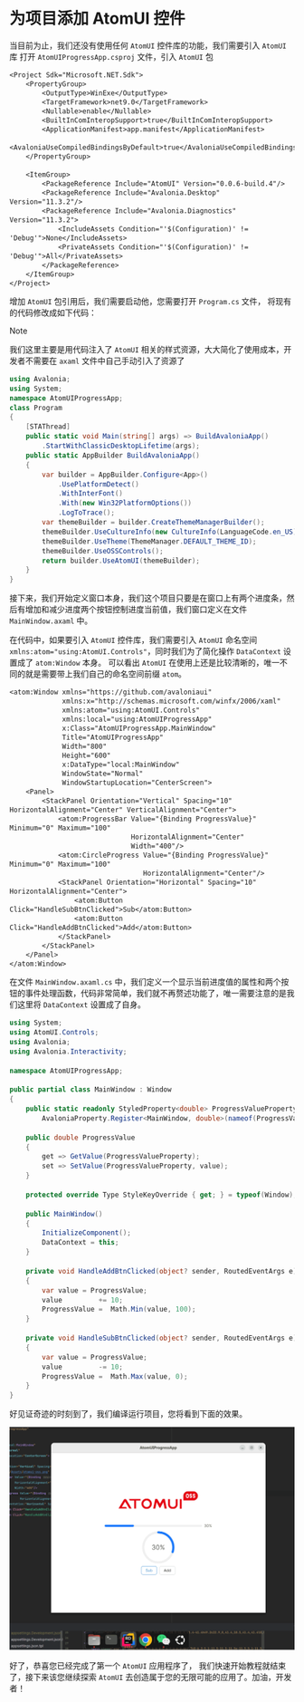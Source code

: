 # 为项目添加 AtomUI 控件

当目前为止，我们还没有使用任何 `AtomUI` 控件库的功能，我们需要引入 `AtomUI` 库
打开 `AtomUIProgressApp.csproj` 文件，引入 `AtomUI` 包

```xaml
<Project Sdk="Microsoft.NET.Sdk">
    <PropertyGroup>
        <OutputType>WinExe</OutputType>
        <TargetFramework>net9.0</TargetFramework>
        <Nullable>enable</Nullable>
        <BuiltInComInteropSupport>true</BuiltInComInteropSupport>
        <ApplicationManifest>app.manifest</ApplicationManifest>
        <AvaloniaUseCompiledBindingsByDefault>true</AvaloniaUseCompiledBindingsByDefault>
    </PropertyGroup>

    <ItemGroup>
        <PackageReference Include="AtomUI" Version="0.0.6-build.4"/>
        <PackageReference Include="Avalonia.Desktop" Version="11.3.2"/>
        <PackageReference Include="Avalonia.Diagnostics" Version="11.3.2">
            <IncludeAssets Condition="'$(Configuration)' != 'Debug'">None</IncludeAssets>
            <PrivateAssets Condition="'$(Configuration)' != 'Debug'">All</PrivateAssets>
        </PackageReference>
    </ItemGroup>
</Project>
```
增加 `AtomUI` 包引用后，我们需要启动他，您需要打开 `Program.cs` 文件， 将现有的代码修改成如下代码：

> [!NOTE]
> 我们这里主要是用代码注入了 `AtomUI` 相关的样式资源，大大简化了使用成本，开发者不需要在 `axaml` 文件中自己手动引入了资源了

```csharp
using Avalonia;
using System;
namespace AtomUIProgressApp;
class Program
{
    [STAThread]
    public static void Main(string[] args) => BuildAvaloniaApp()
        .StartWithClassicDesktopLifetime(args);
    public static AppBuilder BuildAvaloniaApp()
    {
        var builder = AppBuilder.Configure<App>()
            .UsePlatformDetect()
            .WithInterFont()
            .With(new Win32PlatformOptions())
            .LogToTrace();
        var themeBuilder = builder.CreateThemeManagerBuilder();
        themeBuilder.UseCultureInfo(new CultureInfo(LanguageCode.en_US));
        themeBuilder.UseTheme(ThemeManager.DEFAULT_THEME_ID);
        themeBuilder.UseOSSControls();
        return builder.UseAtomUI(themeBuilder);
    }
}
```

接下来，我们开始定义窗口本身，我们这个项目只要是在窗口上有两个进度条，然后有增加和减少进度两个按钮控制进度当前值，我们窗口定义在文件 `MainWindow.axaml` 中。

在代码中，如果要引入 `AtomUI` 控件库，我们需要引入 `AtomUI` 命名空间 `xmlns:atom="using:AtomUI.Controls"`，同时我们为了简化操作 `DataContext` 设置成了 `atom:Window` 本身。
可以看出 `AtomUI` 在使用上还是比较清晰的，唯一不同的就是需要带上我们自己的命名空间前缀 `atom`。
```xaml
<atom:Window xmlns="https://github.com/avaloniaui"
             xmlns:x="http://schemas.microsoft.com/winfx/2006/xaml"
             xmlns:atom="using:AtomUI.Controls"
             xmlns:local="using:AtomUIProgressApp"
             x:Class="AtomUIProgressApp.MainWindow"
             Title="AtomUIProgressApp"
             Width="800"
             Height="600"
             x:DataType="local:MainWindow"
             WindowState="Normal"
             WindowStartupLocation="CenterScreen">
    <Panel>
        <StackPanel Orientation="Vertical" Spacing="10" HorizontalAlignment="Center" VerticalAlignment="Center">
            <atom:ProgressBar Value="{Binding ProgressValue}" Minimum="0" Maximum="100" 
                              HorizontalAlignment="Center"
                              Width="400"/>
            <atom:CircleProgress Value="{Binding ProgressValue}" Minimum="0" Maximum="100"
                                 HorizontalAlignment="Center"/>
            <StackPanel Orientation="Horizontal" Spacing="10" HorizontalAlignment="Center">
                <atom:Button Click="HandleSubBtnClicked">Sub</atom:Button>
                <atom:Button Click="HandleAddBtnClicked">Add</atom:Button>
            </StackPanel>
        </StackPanel>
    </Panel>
</atom:Window>
```
在文件 `MainWindow.axaml.cs` 中，我们定义一个显示当前进度值的属性和两个按钮的事件处理函数，代码非常简单，我们就不再赘述功能了，唯一需要注意的是我们这里将 `DataContext` 设置成了自身。

```csharp
using System;
using AtomUI.Controls;
using Avalonia;
using Avalonia.Interactivity;

namespace AtomUIProgressApp;

public partial class MainWindow : Window
{
    public static readonly StyledProperty<double> ProgressValueProperty =
        AvaloniaProperty.Register<MainWindow, double>(nameof(ProgressValue), 30);

    public double ProgressValue
    {
        get => GetValue(ProgressValueProperty);
        set => SetValue(ProgressValueProperty, value);
    }
    
    protected override Type StyleKeyOverride { get; } = typeof(Window);
    
    public MainWindow()
    {
        InitializeComponent();
        DataContext = this;
    }

    private void HandleAddBtnClicked(object? sender, RoutedEventArgs e)
    {
        var value = ProgressValue;
        value         += 10;
        ProgressValue =  Math.Min(value, 100);
    }
    
    private void HandleSubBtnClicked(object? sender, RoutedEventArgs e)
    {
        var value = ProgressValue;
        value         -= 10;
        ProgressValue =  Math.Max(value, 0);
    }
}
```

好见证奇迹的时刻到了，我们编译运行项目，您将看到下面的效果。

![AtomUIProgressApp](./images/atomui-progress-app-run.png)

好了，恭喜您已经完成了第一个 `AtomUI` 应用程序了， 我们快速开始教程就结束了，接下来该您继续探索 `AtomUI` 去创造属于您的无限可能的应用了。加油，开发者！
